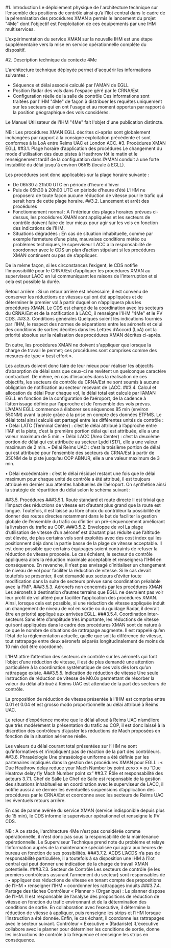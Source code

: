 #1. IntroductionLe déploiement physique de l'architecture technique sur l’ensemble des positions de contrôle ainsi qu’à l’îlot central dans le cadre de la pérennisation des procédures XMAN a permis le lancement du projet "4Me" dont l'objectif est l'exploitation de ces équipements par une IHM multiservices.L'expérimentation du service XMAN sur la nouvelle IHM est une étape supplémentaire vers la mise en service opérationnelle complète du dispositif.#2. Description technique du contexte 4Me L'architecture technique déployée permet d'acquérir les informations suivantes :- Séquence et délai associé calculé par l'AMAN de EGLL- Position Radar des vols dans l'espace géré par le CRNA/Est- Configuration réelle de la salle de contrôleCes informations sont traitées par l'IHM "4Me" de façon à distribuer les requêtes uniquement sur les secteurs qui en ont l'usage et au moment opportun par rapport à la position géographique des vols considérés.Le Manuel Utilisateur de l'IHM "4Me" fait l'objet d'une publication distincte.NB :  Les procédures XMAN EGLL décrites ci-après sont globalement inchangées par rapport à la  consigne exploitation précédente et sont conformes à la LoA entre Reims UAC et London ACC.#3.	Procédures XMAN EGLL ##3.1.	Plage horaire d’application des procéduresLe changement du mode d'utilisation des deux pistes à Heathrow tôt le matin et le renseignement tardif de la configuration dans l’AMAN conduit à une forte instabilité du délai jusqu'à environ 06h15 (locale à EGLL).
Les procédures sont donc applicables sur la plage horaire suivante :- De 06h30 à 21h00 UTC en période d’heure d’hiver
- Puis de 05h30 à 20h00 UTC en période d’heure d’étéL’IHM ne proposera de toute façon aucune réduction de vitesse pour le trafic qui serait hors de cette plage horaire.##3.2.	Lancement et arrêt des procédures - Fonctionnement normal : A l’intérieur des plages horaires prévues ci-dessus, les procédures XMAN sont appliquées et les secteurs de contrôle doivent faire de leur mieux pour agir sur les vols en fonction des indications de l’IHM.- Situations dégradées : En cas de situation inhabituelle, comme par exemple fermeture d’une piste, mauvaises conditions météo ou problèmes techniques, le superviseur LACC a la responsabilité de coordonner avec le CDS un plan d’action stipulant si les procédures XMAN continuent ou pas de s’appliquer. De la même façon, si les circonstances l’exigent, le CDS notifie l’impossibilité pour le CRNA/Est d’appliquer les procédures XMAN au superviseur LACC en lui communiquant les raisons de l’interruption et si cela est possible la durée.Retour arrière : Si un retour arrière est nécessaire, il est convenu de conserver les réductions de vitesses qui ont été appliquées et de déterminer le premier vol à partir duquel on n’appliquera plus les procédures XMAN. Le CDS est chargé de la coordination avec les secteurs du CRNA/Est et de la notification à LACC, il renseigne l'IHM "4Me" et  le PV CDS.##3.3.	Conditions généralesQuelques soient les indications fournies par l’IHM, le respect des normes de séparations entre les aéronefs et celui des conditions de sorties décrites dans les Lettres d’Accord (LoA) ont la priorité absolue sur la réalisation des procédures XMAN décrites ci-après.En outre, les procédures XMAN ne doivent s'appliquer que lorsque la charge de travail le permet; ces procédures sont comprises comme des mesures de type « best effort ».Les acteurs doivent donc faire de leur mieux pour réaliser les objectifs d’absorption de délai sans que ceux-ci ne revêtent un quelconque caractère contractuel. De même, en cas d’insuccès dans la réalisation de ces objectifs, les secteurs de contrôle du CRNA/Est ne sont soumis à aucune obligation de notification au secteur recevant de LACC.##3.4.	Calcul et allocation du délaiPour chaque vol, le délai total est calculé par l’AMAN EGLL en fonction de la configuration de l’aéroport, de la cadence à l’atterrissage définie par l’approche et de l’ensemble des vols prévus. L’AMAN EGLL commence à élaborer ses séquences 85 min (environ 550NM) avant la piste grâce à la prise en compte des données ETFMS.Le délai total ainsi calculé est partagé entre les différentes unités de contrôle :•	Délai LATC (Terminal Center) : c’est le délai attribué à l’approche entre l’IAF et la piste, c’est la première portion délai qui est attribuée, elle a une valeur maximum de 5 min.•	Délai LACC (Area Center) : c’est la deuxième portion de délai qui est attribuée au secteur Lydd (S17), elle a une valeur maximum de 2 min. •	Délai Reims UAC : c’est la troisième portion de délai qui est attribuée pour l’ensemble des secteurs du CRNA/Est à partir de 350NM  de la piste jusqu’au COP ABNUR, elle a une valeur maximum de 3 min. •	Délai excédentaire : c’est le délai résiduel restant une fois que le délai maximum pour chaque unité de contrôle a été attribué, il est toujours attribué en dernier aux attentes habituelles de l’aéroport.On synthétise ainsi la stratégie de répartition du délai selon le schéma suivant : ##3.5.	Procédures###3.5.1.	Route standard et route directeIl est trivial que l’impact des réductions de vitesse est d’autant plus grand que la route est longue. Toutefois, il est laissé au libre choix du contrôleur la possibilité de donner des routes directes notamment dans le but de faciliter la gestion globale de l’ensemble du trafic ou d’initier un pré-séquencement améliorant la livraison du trafic au COP.###3.5.2.	Enveloppe de volLa plage d’utilisation de vitesse d’un aéronef est d’autant plus réduite que l’altitude est élevée, de plus certains vols sont exploités avec des cost index qui les positionnent déjà dans la partie basse de la plage de vitesse acceptable. Il est donc possible que certains équipages soient contraints de refuser la réduction de vitesse proposée.Le cas échéant, le secteur de contrôle appliquera alors la réduction maximale acceptable et renseignera l’IHM en conséquence. En revanche, il n’est pas envisagé d’initialiser un changement de niveau de vol pour faciliter la réduction de vitesse. Si le cas devait toutefois se présenter, il est demandé aux secteurs d’éviter toute modification dans la suite de secteurs prévue sans coordination préalable avec la FMP.###3.5.3.	Aéronefs non concernés par les procédures XMANLes aéronefs à destination d’autres terrains que EGLL ne devraient pas voir leur profil de vol altéré pour faciliter l’application des procédures XMAN. Ainsi, lorsque cela est possible, si une réduction de vitesse appliquée induit un changement de niveau de vol en sortie ou du guidage Radar, il devrait être en priorité appliqué aux arrivées EGLL.###3.5.4.	Coordination inter-secteursSans être d’amplitude très importante, les réductions de vitesse qui sont appliquées dans le cadre des procédures XMAN sont de nature à ce que le nombre de situations de rattrapage augmente. Il est rappelé qu’en l’état de la réglementation actuelle, quelle que soit la différence de vitesse, tout rattrapage entre deux aéronefs séparés longitudinalement de moins de 10 min doit être coordonné.L’IHM attire l’attention des secteurs de contrôle sur les aéronefs qui font l’objet d’une réduction de vitesse, il est de plus demandé une attention particulière à la coordination systématique de ces vols dès lors qu’un rattrapage existe. ###3.5.5.	Indication de réduction de vitesseUne seule instruction de réduction de vitesse de M0.0x permettant de résorber la valeur du délai attribué à Reims UAC est attendue de la part des secteurs de contrôle. La proposition de réduction de vitesse présentée à l'IHM est comprise entre 0.01 et 0.04 et est grosso modo proportionnelle au délai attribué à Reims UAC.Le retour d’expérience montre que le délai alloué à Reims UAC n’améliore que très modérément la présentation du trafic au COP, il est donc laissé à la discrétion des contrôleurs d’ajuster les réductions de Mach proposées en fonction de la situation aérienne réelle.Les valeurs du délai courant total présentées sur l’IHM ne sont qu’informatives et n’impliquent pas de réaction de la part des contrôleurs.##3.6.	PhraséologieUne phraséologie uniforme a été définie par les partenaires impliqués dans la gestion des procédures XMAN pour EGLL : « Due Heathrow delay reduce your Mach Number by point zero x » ou “Due Heatrow delay fly Mach Number point xx”##3.7.	Rôle et responsabilité des acteurs3.7.1.	Chef de SalleLe Chef de Salle est responsable de la gestion des situations inhabituelles en coordination avec le superviseur de LACC, il notifie aussi à ce dernier les éventuelles suspensions d’application des procédures par le CRNA/Est et coordonne avec les secteurs de Reims UAC les éventuels retours arrière.En cas de panne avérée du service XMAN (service indisponible depuis plus de 15 min), le CDS informe le superviseur opérationnel et renseigne le PV CDS.NB : A ce stade, l'architecture 4Me n’est pas considérée comme opérationnelle, il n’est donc pas sous la responsabilité de la maintenance opérationnelle. Le Superviseur Technique prend note du problème et relaye l’information auprès de la maintenance spécialisée qui agira aux heures de bureau en fonction de ses possibilités.###3.7.2.	ACDSL’ACDS n’a pas de responsabilité particulière, il a toutefois à sa disposition une IHM à l’îlot central qui peut donner une indication de la charge de travail XMAN potentielle.###3.7.3.	Secteur de ContrôleLes secteurs de contrôle (ie les premiers contrôleurs assurant l’armement du secteur) sont responsables de :•	appliquer des réductions de vitesse en tenant compte des propositions de l’IHM•	renseigner l’IHM•	coordonner les rattrapages induits###3.7.4.	Partage des tâchesContrôleur « Planner » (Organique) : Le planner dispose de l’IHM. Il est responsable de l’analyse des propositions de réduction de vitesse en fonction du trafic environnant et de la détermination des conditions de sortie. En collaboration avec l’executive, il détermine la réduction de vitesse à appliquer, puis renseigne les strips et l’IHM lorsque l’instruction a été donnée. Enfin, le cas échant, il coordonne les rattrapages avec le secteur suivant. Contrôleur « Executive » (Radariste) :L’executive collabore avec le planner pour déterminer les conditions de sortie, donne les instructions de contrôle à la fréquence et renseigne les strips en conséquence.